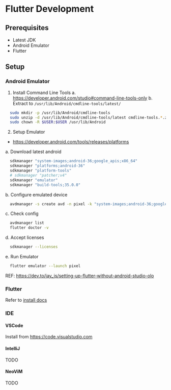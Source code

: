 # Flutter Development

## Prerequisites

* Latest JDK
* Android Emulator
* Flutter

## Setup

### Android Emulator

1. Install Command Line Tools
  a. https://developer.android.com/studio#command-line-tools-only
  b. Extract to `/usr/lib/Android/cmdline-tools/latest/`

  ```bash
    sudo mkdir -p /usr/lib/Android/cmdline-tools
    sudo unzip -d /usr/lib/Android/cmdline-tools/latest cmdline-tools.*.zip
    sudo chown -R $USER:$USER /usr/lib/Android
  ```

2. Setup Emulator
  * https://developer.android.com/tools/releases/platforms

  a. Download latest android

  ```bash
    sdkmanager "system-images;android-36;google_apis;x86_64"
    sdkmanager "platforms;android-36"
    sdkmanager "platform-tools"
    # sdkmanager "patcher;v4"
    sdkmanager "emulator"
    sdkmanager "build-tools;35.0.0"
  ```

  b. Configure emulated device

  ```bash
    avdmanager -s create avd -n pixel -k "system-images;android-36;google_apis;x86_64"
  ```
  c. Check config

  ```bash
    avdmanager list
    flutter doctor -v
  ```

  d. Accept licenses

  ```bash
    sdkmanager --licenses
  ```

  e. Run Emulator

  ```bash
    flutter emulator --launch pixel
  ```

  REF: https://dev.to/jay_js/setting-up-flutter-without-android-studio-olo

### Flutter

Refer to [install docs](https://docs.flutter.dev/get-started/install)

### IDE

#### VSCode

Install from https://code.visualstudio.com

#### IntelliJ

TODO

#### NeoViM

TODO

